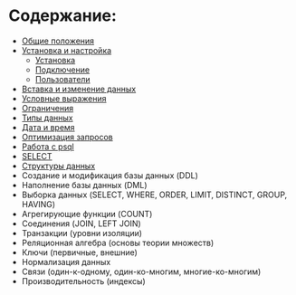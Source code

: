 # Содержание:
- [Общие положения](common.md)
- [Установка и настройка](installation.md)
    - [Установка](installation.md)
    - [Подключение](installation.md)
    - [Пользователи](installation.md)
- [Вставка и изменение данных](insert-and-update.md)
- [Условные выражения](conditional-expressions.md)
- [Ограничения](constraints.md)
- [Типы данных](data-types.md)
- [Дата и время](date-and-time.md)
- [Оптимизация запросов](date-and-time.md)
- [Работа с psql](psql.md)
- [SELECT](select.md)
- [Структуры данных](data-structure.md)
- Создание и модификация базы данных (DDL)
- Наполнение базы данных (DML)
- Выборка данных (SELECT, WHERE, ORDER, LIMIT, DISTINCT, GROUP, HAVING)
- Агрегирующие функции (COUNT)
- Соединения (JOIN, LEFT JOIN)
- Транзакции (уровни изоляции)
- Реляционная алгебра (основы теории множеств)
- Ключи (первичные, внешние)
- Нормализация данных
- Связи (один-к-одному, один-ко-многим, многие-ко-многим)
- Производительность (индексы)
